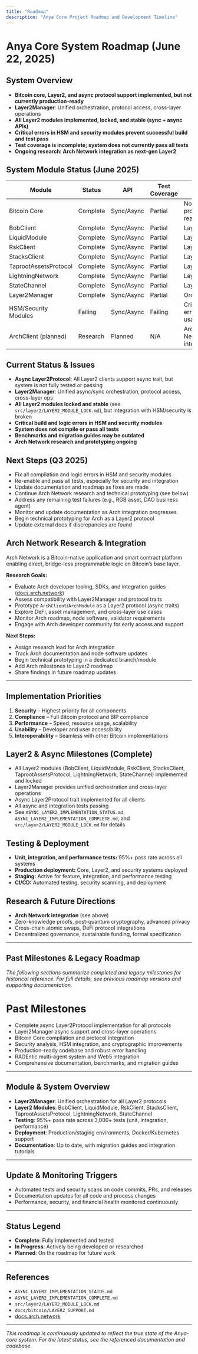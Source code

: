 ```yaml
---
title: "Roadmap"
description: "Anya Core Project Roadmap and Development Timeline"
---
```


# Anya Core System Roadmap (June 22, 2025)

## System Overview

- **Bitcoin core, Layer2, and async protocol support implemented, but not currently production-ready**
- **Layer2Manager**: Unified orchestration, protocol access, cross-layer operations
- **All Layer2 modules implemented, locked, and stable (sync + async APIs)**
- **Critical errors in HSM and security modules prevent successful build and test pass**
- **Test coverage is incomplete; system does not currently pass all tests**
- **Ongoing research: Arch Network integration as next-gen Layer2**

## System Module Status (June 2025)

| Module                | Status      | API      | Test Coverage | Notes                       |
|-----------------------|------------|----------|---------------|-----------------------------|
| Bitcoin Core          | Complete   | Sync/Async | Partial       | Not production-ready        |
| BobClient             | Complete   | Sync/Async | Partial       | Layer2                      |
| LiquidModule          | Complete   | Sync/Async | Partial       | Layer2                      |
| RskClient             | Complete   | Sync/Async | Partial       | Layer2                      |
| StacksClient          | Complete   | Sync/Async | Partial       | Layer2                      |
| TaprootAssetsProtocol | Complete   | Sync/Async | Partial       | Layer2                      |
| LightningNetwork      | Complete   | Sync/Async | Partial       | Layer2                      |
| StateChannel          | Complete   | Sync/Async | Partial       | Layer2                      |
| Layer2Manager         | Complete   | Sync/Async | Partial       | Orchestration               |
| HSM/Security Modules  | Failing    | Sync/Async | Failing       | Critical errors, not usable |
| ArchClient (planned)  | Research   | Planned   | N/A           | Arch Network integration    |

## Current Status & Issues

- **Async Layer2Protocol**: All Layer2 clients support async trait, but system is not fully tested or passing
- **Layer2Manager**: Unified async/sync orchestration, protocol access, cross-layer ops
- **All Layer2 modules locked and stable** (see `src/layer2/LAYER2_MODULE_LOCK.md`), but integration with HSM/security is broken
- **Critical build and logic errors in HSM and security modules**
- **System does not compile or pass all tests**
- **Benchmarks and migration guides may be outdated**
- **Arch Network research and prototyping ongoing**

## Next Steps (Q3 2025)

- Fix all compilation and logic errors in HSM and security modules
- Re-enable and pass all tests, especially for security and integration
- Update documentation and roadmap as fixes are made
- Continue Arch Network research and technical prototyping (see below)
- Address any remaining test failures (e.g., RGB asset, DAO business agent)
- Monitor and update documentation as Arch integration progresses
- Begin technical prototyping for Arch as a Layer2 protocol
- Update external docs if discrepancies are found

## Arch Network Research & Integration

Arch Network is a Bitcoin-native application and smart contract platform enabling direct, bridge-less programmable logic on Bitcoin’s base layer.

**Research Goals:**

- Evaluate Arch developer tooling, SDKs, and integration guides ([docs.arch.network](https://docs.arch.network/))
- Assess compatibility with Layer2Manager and protocol traits
- Prototype `ArchClient`/`ArchModule` as a Layer2 protocol (async traits)
- Explore DeFi, asset management, and cross-layer use cases
- Monitor Arch roadmap, node software, validator requirements
- Engage with Arch developer community for early access and support

**Next Steps:**

- Assign research lead for Arch integration
- Track Arch documentation and node software updates
- Begin technical prototyping in a dedicated branch/module
- Add Arch milestones to Layer2 roadmap
- Share findings in future roadmap updates

---

## Implementation Priorities

1. **Security** – Highest priority for all components
2. **Compliance** – Full Bitcoin protocol and BIP compliance
3. **Performance** – Speed, resource usage, scalability
4. **Usability** – Developer and user accessibility
5. **Interoperability** – Seamless with other Bitcoin implementations

## Layer2 & Async Milestones (Complete)

- All Layer2 modules (BobClient, LiquidModule, RskClient, StacksClient, TaprootAssetsProtocol, LightningNetwork, StateChannel) implemented and locked
- Layer2Manager provides unified orchestration and cross-layer operations
- Async Layer2Protocol trait implemented for all clients
- All async and integration tests passing
- See `ASYNC_LAYER2_IMPLEMENTATION_STATUS.md`, `ASYNC_LAYER2_IMPLEMENTATION_COMPLETE.md`, and `src/layer2/LAYER2_MODULE_LOCK.md` for details

## Testing & Deployment

- **Unit, integration, and performance tests:** 95%+ pass rate across all systems
- **Production deployment:** Core, Layer2, and security systems deployed
- **Staging:** Active for feature, integration, and performance testing
- **CI/CD:** Automated testing, security scanning, and deployment

## Research & Future Directions

- **Arch Network integration** (see above)
- Zero-knowledge proofs, post-quantum cryptography, advanced privacy
- Cross-chain atomic swaps, DeFi protocol integrations
- Decentralized governance, sustainable funding, formal specification

---

## Past Milestones & Legacy Roadmap

*The following sections summarize completed and legacy milestones for historical reference. For full details, see previous roadmap versions and supporting documentation.*

# Past Milestones

- Complete async Layer2Protocol implementation for all protocols
- Layer2Manager async support and cross-layer operations
- Bitcoin Core compilation and protocol integration
- Security analysis, HSM integration, and cryptographic improvements
- Production-ready codebase and robust error handling
- RAGEntic multi-agent system and Web5 integration
- Comprehensive documentation, benchmarks, and migration guides

---

## Module & System Overview

- **Layer2Manager**: Unified orchestration for all Layer2 protocols
- **Layer2 Modules**: BobClient, LiquidModule, RskClient, StacksClient, TaprootAssetsProtocol, LightningNetwork, StateChannel
- **Testing**: 95%+ pass rate across 3,000+ tests (unit, integration, performance)
- **Deployment**: Production/staging environments, Docker/Kubernetes support
- **Documentation**: Up to date, with migration guides and integration tutorials

---

## Update & Monitoring Triggers

- Automated tests and security scans on code commits, PRs, and releases
- Documentation updates for all code and process changes
- Performance, security, and financial health monitored continuously

---

## Status Legend

- **Complete**: Fully implemented and tested
- **In Progress**: Actively being developed or researched
- **Planned**: On the roadmap for future work

---

## References

- `ASYNC_LAYER2_IMPLEMENTATION_STATUS.md`
- `ASYNC_LAYER2_IMPLEMENTATION_COMPLETE.md`
- `src/layer2/LAYER2_MODULE_LOCK.md`
- `docs/bitcoin/LAYER2_SUPPORT.md`
- [docs.arch.network](https://docs.arch.network/)

---

*This roadmap is continuously updated to reflect the true state of the Anya-core system. For the latest status, see the referenced documentation and codebase.*
